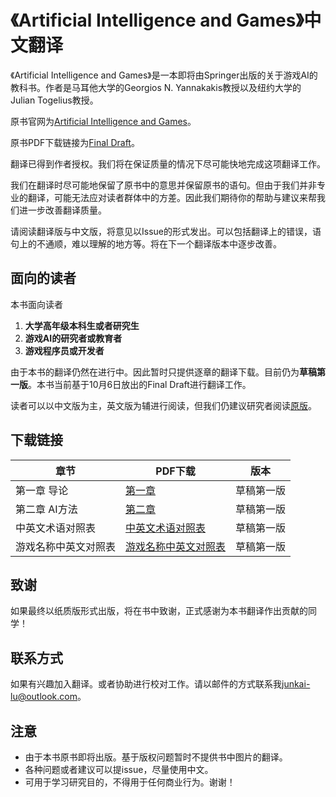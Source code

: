 #  《Artificial Intelligence and Games》中文翻译

《Artificial Intelligence and Games》是一本即将由Springer出版的关于游戏AI的教科书。作者是马耳他大学的Georgios N. Yannakakis教授以及纽约大学的Julian Togelius教授。

原书官网为[Artificial Intelligence and Games](http://gameaibook.org/)。

原书PDF下载链接为[Final Draft](http://gameaibook.org/book.pdf)。

翻译已得到作者授权。我们将在保证质量的情况下尽可能快地完成这项翻译工作。

我们在翻译时尽可能地保留了原书中的意思并保留原书的语句。但由于我们并非专业的翻译，可能无法应对读者群体中的方差。因此我们期待你的帮助与建议来帮我们进一步改善翻译质量。

请阅读翻译版与中文版，将意见以Issue的形式发出。可以包括翻译上的错误，语句上的不通顺，难以理解的地方等。将在下一个翻译版本中逐步改善。

面向的读者
--------------------

本书面向读者

1. **大学高年级本科生或者研究生**
2. **游戏AI的研究者或教育者**
3. **游戏程序员或开发者**

由于本书的翻译仍然在进行中。因此暂时只提供逐章的翻译下载。目前仍为**草稿第一版**。本书当前基于10月6日放出的Final Draft进行翻译工作。

读者可以以中文版为主，英文版为辅进行阅读，但我们仍建议研究者阅读[原版](http://gameaibook.org/)。

下载链接
--------------------
| 章节 | PDF下载 | 版本 |
| ------------ | ------------ | ------------ | 
| 第一章 导论 | [第一章](https://github.com/Junkai-Lu/ai_and_games_book_chinese/tree/master/Chapter1/Chapter1.pdf) | 草稿第一版 | 
| 第二章 AI方法 | [第二章](https://github.com/Junkai-Lu/ai_and_games_book_chinese/tree/master/Chapter2/Chapter2.pdf) | 草稿第一版 | 
| 中英文术语对照表 | [中英文术语对照表](https://github.com/Junkai-Lu/ai_and_games_book_chinese/blob/master/%E4%B8%AD%E8%8B%B1%E6%96%87%E6%9C%AF%E8%AF%AD%E5%AF%B9%E7%85%A7%E8%A1%A8.pdf) | 草稿第一版 | 
| 游戏名称中英文对照表 | [游戏名称中英文对照表](https://github.com/Junkai-Lu/ai_and_games_book_chinese/blob/master/%E6%B8%B8%E6%88%8F%E5%90%8D%E7%A7%B0%E4%B8%AD%E8%8B%B1%E6%96%87%E5%AF%B9%E7%85%A7%E8%A1%A8.pdf) | 草稿第一版 | 

致谢
--------------------
如果最终以纸质版形式出版，将在书中致谢，正式感谢为本书翻译作出贡献的同学！

联系方式
--------------------
如果有兴趣加入翻译。或者协助进行校对工作。请以邮件的方式联系我<junkai-lu@outlook.com>。

注意
-----------

 - 由于本书原书即将出版。基于版权问题暂时不提供书中图片的翻译。
 - 各种问题或者建议可以提issue，尽量使用中文。 
 - 可用于学习研究目的，不得用于任何商业行为。谢谢！